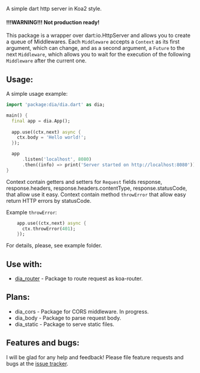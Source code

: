 A simple dart http server in Koa2 style.

#### !!!WARNING!!! Not production ready!

This package is a wrapper over dart:io.HttpServer and allows you to create a queue of Middlewares. Each ```Middleware``` accepts a ```Context``` as its first argument, which can change, and as a second argument, a ```Future``` to the next ```Middleware```, which allows you to wait for the execution of the following ```Middleware``` after the current one.

## Usage:

A simple usage example:

```dart
import 'package:dia/dia.dart' as dia;

main() {
  final app = dia.App();
  
  app.use((ctx,next) async {
    ctx.body = 'Hello world!';
  });

  app
      .listen('localhost', 8080)
      .then((info) => print('Server started on http://localhost:8080'));
}
```

Context contain getters and setters for ```Request``` fields response,  response.headers, response.headers.contentType, response.statusCode, that allow use it easy.
Context contain method ```throwError``` that allow easy return HTTP errors by statusCode.

Example ```throwError```:

```dart
    app.use((ctx,next) async {
      ctx.throwError(401);
    });
```

For details, please, see example folder.

## Use with:

* [dia_router](https://github.com/unger1984/dia_router) - Package to route request as koa-router.

## Plans:

* dia_cors - Package for CORS middleware. In progress.
* dia_body - Package to parse request body. 
* dia_static - Package to serve static files.

## Features and bugs:

I will be glad for any help and feedback!
Please file feature requests and bugs at the [issue tracker][tracker].

[tracker]: https://github.com/unger1984/dia/issues

